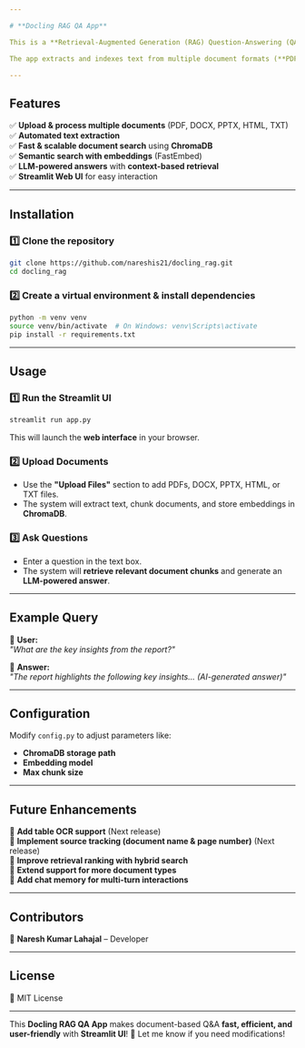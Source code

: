 ```yaml
---

# **Docling RAG QA App**  

This is a **Retrieval-Augmented Generation (RAG) Question-Answering (QA) system** built using **Docling** for document processing, **ChromaDB** for vector storage, and **Streamlit** for a user-friendly web UI.  

The app extracts and indexes text from multiple document formats (**PDF, DOCX, PPTX, HTML, TXT**), allowing users to **upload documents**, **ask questions**, and receive **LLM-generated answers** with **relevant document content.**  

---
```


## **Features**  
✅ **Upload & process multiple documents** (PDF, DOCX, PPTX, HTML, TXT)  
✅ **Automated text extraction**  
✅ **Fast & scalable document search** using **ChromaDB**  
✅ **Semantic search with embeddings** (FastEmbed)  
✅ **LLM-powered answers** with **context-based retrieval**  
✅ **Streamlit Web UI** for easy interaction  

---

## **Installation**  
### **1️⃣ Clone the repository**  
```bash
git clone https://github.com/nareshis21/docling_rag.git
cd docling_rag
```

### **2️⃣ Create a virtual environment & install dependencies**  
```bash
python -m venv venv
source venv/bin/activate  # On Windows: venv\Scripts\activate
pip install -r requirements.txt
```

---

## **Usage**  
### **1️⃣ Run the Streamlit UI**  
```bash
streamlit run app.py
```
This will launch the **web interface** in your browser.  

### **2️⃣ Upload Documents**  
- Use the **"Upload Files"** section to add PDFs, DOCX, PPTX, HTML, or TXT files.  
- The system will extract text, chunk documents, and store embeddings in **ChromaDB**.  

### **3️⃣ Ask Questions**  
- Enter a question in the text box.  
- The system will **retrieve relevant document chunks** and generate an **LLM-powered answer**.  

---

## **Example Query**  
📝 **User:**  
*"What are the key insights from the report?"*  

🤖 **Answer:**  
*"The report highlights the following key insights... (AI-generated answer)"*  

---

## **Configuration**  
Modify `config.py` to adjust parameters like:  
- **ChromaDB storage path**  
- **Embedding model**  
- **Max chunk size**  

---

## **Future Enhancements**  
🚀 **Add table OCR support** (Next release)  
🚀 **Implement source tracking (document name & page number)** (Next release)  
🚀 **Improve retrieval ranking with hybrid search**  
🚀 **Extend support for more document types**  
🚀 **Add chat memory for multi-turn interactions**  

---

## **Contributors**  
👤 **Naresh Kumar Lahajal** – Developer  

---

## **License**  
📜 MIT License  

---

This **Docling RAG QA App** makes document-based Q&A **fast, efficient, and user-friendly** with **Streamlit UI**! 🚀 Let me know if you need modifications!
